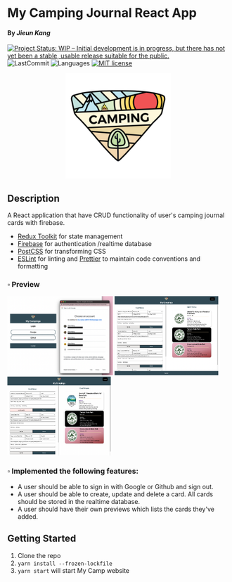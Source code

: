 # My Camping Journal React App

#### By **_Jieun Kang_**

[![Project Status: WIP – Initial development is in progress, but there has not yet been a stable, usable release suitable for the public.](https://www.repostatus.org/badges/latest/wip.svg)](https://www.repostatus.org/#wip)
![LastCommit](https://img.shields.io/github/last-commit/jieunkang-101/react_my_camp)
![Languages](https://img.shields.io/github/languages/top/jieunkang-101/react_my_camp)
[![MIT license](https://img.shields.io/badge/License-MIT-orange.svg)](https://lbesson.mit-license.org/)

<p align="center">
<img src='./public/images/logo.png' width="240px">
</p>

## Description

A React application that have CRUD functionality of user's camping journal cards with firebase.

- [Redux Toolkit](https://redux-toolkit.js.org/) for state management
- [Firebase](https://firebase.google.com/docs?authuser=0) for authentication /realtime database
- [PostCSS](https://postcss.org/) for transforming CSS
- [ESLint](https://eslint.org/) for linting and [Prettier](https://prettier.io/) to maintain code conventions and formatting

### ▫︎ Preview

<tabel>
  <tr>
    <td><img src="./public/images/screen-shot-1.png" width="240px" height="180px" /></td>
    <td><img src="./public/images/screen-shot-2.png" width="240px" height="180px" /></td>
    <td><img src="./public/images/screen-shot-3.png" width="240px" height="180px" /></td>
  </tr>
</table>

### ▫︎ Implemented the following features:

- A user should be able to sign in with Google or Github and sign out.
- A user should be able to create, update and delete a card. All cards should be stored in the realtime database.
- A user should have their own previews which lists the cards they've added.

## Getting Started

1. Clone the repo
1. `yarn install --frozen-lockfile`
1. `yarn start` will start My Camp website
